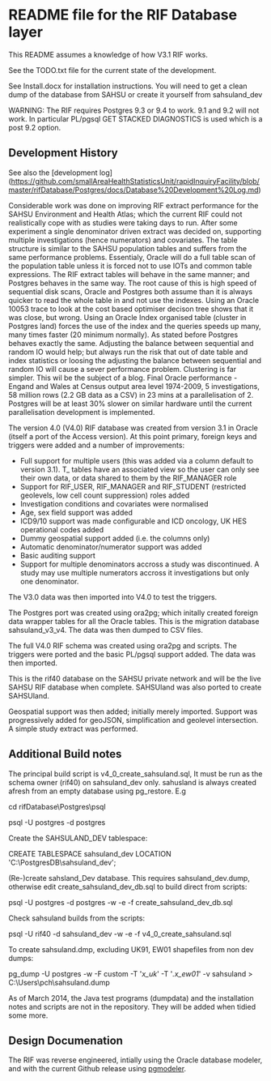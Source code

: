 # README file for the RIF Database layer

This README assumes a knowledge of how V3.1 RIF works.

See the TODO.txt file for the current state of the development.

See Install.docx for installation instructions. You will need to get a clean dump of the database from SAHSU or create it yourself from sahsuland_dev

WARNING: The RIF requires Postgres 9.3 or 9.4 to work. 9.1 and 9.2 will not work. In particular PL/pgsql GET STACKED DIAGNOSTICS is used which is a post 9.2 option.

## Development History

See also the [development log] 
(https://github.com/smallAreaHealthStatisticsUnit/rapidInquiryFacility/blob/master/rifDatabase/Postgres/docs/Database%20Development%20Log.md)

Considerable work was done on improving RIF extract performance for the SAHSU Environment and Health Atlas; which the current RIF could not realistically cope  with as studies were taking days to run. After some experiment a single denominator driven extract was decided on, supporting multiple investigations (hence numerators) and covariates. The table structure is similar to the SAHSU population tables and suffers from the same performance problems. Essentialy, Oracle will do a full table scan of the population table unless it is forced not to use IOTs and common table expressions. The RIF extract tables will behave in the same manner; and Postgres behaves in the same way. The root cause of this is high speed of sequential disk scans, Oracle and Postgres both assume than it is always quicker to read the whole table in and not use the indexes. Using an Oracle 10053 trace to look at the cost based optimiser decison tree shows that it was close, but wrong. Using an Oracle Index organised table (cluster in Postgres land) forces the use of the index and the queries speeds up many, many times faster (20 minimum normally). As stated before Postgres behaves exactly the same. Adjusting the balance between sequential and random IO would help; but always run the risk that out of date table and index statistics or loosing the adjusting the balance between sequential and random IO will cause a sever performance problem. Clustering is far simpler. This wil be the subject of a blog. Final Oracle performance - Engand and Wales at Census output area level 1974-2009, 5 investigations, 58 million rows (2.2 GB data as a CSV) in 23 mins at a parallelisation of 2. Postgres will be at least 30% slower on similar hardware until the current parallelisation development is implemented.

The version 4.0 (V4.0) RIF database was created from version 3.1 in Oracle (itself a port of the Access version). At this point primary, foreign keys and triggers were added and a number of improvements:

* Full support for multiple users (this was added via a column default to version 3.1). T_ tables have an associated view so the user can only see their own data, or data shared to them by the RIF_MANAGER role
* Support for RIF_USER, RIF_MANAGER and RIF_STUDENT (restricted geolevels, low cell count suppression) roles added
* Investigation conditions and covariates were normalised
* Age, sex field support was added
* ICD9/10 support was made configurable and ICD oncology, UK HES operational codes added
* Dummy geospatial support added (i.e. the columns only)
* Automatic denominator/numerator support was added
* Basic auditing support
* Support for multiple denominators accross a study was discontinued. A study may use multiple numerators accross it investigations but only one denominator.

The V3.0 data was then imported into V4.0 to test the triggers.

The Postgres port was created using ora2pg; which initally created foreign data wrapper tables for all the Oracle tables. This is the migration database sahsuland_v3_v4. The data was then dumped to CSV files.

The full V4.0 RIF schema was created using ora2pg and scripts. The triggers were ported and the basic PL/pgsql support added. The data was then imported.

This is the rif40 database on the SAHSU private network and will be the live SAHSU RIF database when complete. SAHSUland was also ported to create SAHSUland.

Geospatial support was then added; initially merely imported. Support was progressively added for geoJSON, simplification and geolevel intersection. A simple study extract was performed.

## Additional Build notes

The principal build script is v4_0_create_sahsuland.sql, It must be run as the schema owner (rif40) on sahsuland_dev only. sahusland is always created afresh from an empty database using pg_restore. E.g

cd rifDatabase\Postgres\psql

psql -U postgres -d postgres

Create the SAHSULAND_DEV tablespace:

CREATE TABLESPACE sahsuland_dev LOCATION 'C:\\PostgresDB\\sahsuland_dev';

(Re-)create sahsland_Dev database. This requires sahsuland_dev.dump, otherwise edit create_sahsuland_dev_db.sql to build direct from scripts:

psql -U postgres -d postgres -w -e -f create_sahsuland_dev_db.sql

Check sahsuland builds from the scripts:

psql -U rif40 -d sahsuland_dev -w -e -f v4_0_create_sahsuland.sql

To create sahsuland.dmp, excluding UK91, EW01 shapefiles from non dev dumps:

pg_dump -U postgres -w -F custom -T '*x_uk*' -T '*.x_ew01*' -v sahsuland > C:\Users\pch\sahsuland.dump

As of March 2014, the Java test programs (dumpdata) and the installation notes and scripts are not in the repository. They will be added when tidied some more.

## Design Documenation

The RIF was reverse engineered, intially using the Oracle database modeler, and with the current Github release using [pgmodeler](https://github.com/pgmodeler/pgmodeler).
 

